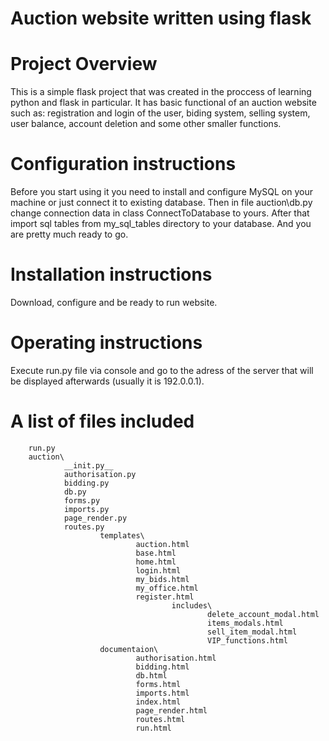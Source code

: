 # Auction website written using flask
# Project Overview 
This is a simple flask project that was created in the proccess of learning python and flask in particular. It has basic functional of an auction website such as: registration and login of the user, biding system, selling system, user balance, account deletion and some other smaller functions.
# Configuration instructions 
Before you start using it you need to install and configure MySQL on your machine or just connect it to existing database. Then in file auction\db.py change connection data in class ConnectToDatabase to yours. After that import sql tables from my_sql_tables directory to your database. And you are pretty much ready to go.
# Installation instructions 
Download, configure and be ready to run website.
# Operating instructions
Execute run.py file via console and go to the adress of the server that will be displayed afterwards (usually it is 192.0.0.1).
# A list of files included 
        run.py
        auction\
                __init.py__
                authorisation.py
                bidding.py
                db.py
                forms.py
                imports.py
                page_render.py
                routes.py
                        templates\
                                auction.html
                                base.html
                                home.html
                                login.html
                                my_bids.html
                                my_office.html
                                register.html
                                        includes\
                                                delete_account_modal.html
                                                items_modals.html
                                                sell_item_modal.html
                                                VIP_functions.html
                        documentaion\
                                authorisation.html
                                bidding.html
                                db.html
                                forms.html
                                imports.html
                                index.html
                                page_render.html
                                routes.html
                                run.html

